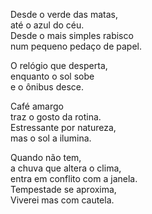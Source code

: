 Desde o verde das matas,  
até o azul do céu.  
Desde o mais simples rabisco  
num pequeno pedaço de papel.  

O relógio que desperta,  
enquanto o sol sobe  
e o ônibus desce.  

Café amargo  
traz o gosto da rotina.  
Estressante por natureza,  
mas o sol a ilumina.  

Quando não tem,  
a chuva que altera o clima,  
entra em conflito com a janela.  
Tempestade se aproxima,  
Viverei mas com cautela.  

